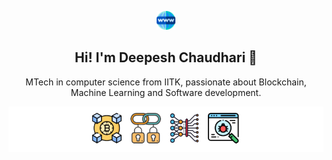 
<p align='center'>
<!-- <a href="https://www.instagram.com/ami_deepesh/" target='_blank'><img height="30" src="https://github.com/stephenajulu/WaylonWalker/blob/main/icon/instagram.jpg?raw=true"></a>&nbsp;&nbsp;
<a href="http://linkedin.com/in/amideepesh/" target='_blank'><img height="30" src="https://github.com/stephenajulu/WaylonWalker/blob/main/icon/linkedin.png?raw=true"></a>&nbsp;&nbsp;
<a href="http://twitter.com/deepeshchaudh15/" target='_blank'><img height="30" src="https://github.com/stephenajulu/WaylonWalker/blob/main/icon/twitter.png?raw=true"></a>&nbsp;&nbsp; -->
<a href="https://www.cse.iitk.ac.in/users/deepeshc/" target='_blank'><img height="30" src="https://raw.githubusercontent.com/deepeshchaudhari/deepeshchaudhari.github.io/master/images/world-wide-web.png"></a>
</p>

<h2 align="center">Hi! I'm Deepesh Chaudhari 👋</h2>
<p align="center">MTech in computer science from IITK, passionate about Blockchain, Machine Learning and Software development.
</p>



<img align="center" src="https://raw.githubusercontent.com/deepeshchaudhari/deepeshchaudhari.github.io/master/images/thesis_screen_shot.png"> 
<!--
**deepeshchaudhari/deepeshchaudhari** is a ✨ _special_ ✨ repository because its `README.md` (this file) appears on your GitHub profile.

Here are some ideas to get you started:

- 🔭 I’m currently working on ...
- 🌱 I’m currently learning ...
- 👯 I’m looking to collaborate on ...
- 🤔 I’m looking for help with ...
- 💬 Ask me about ...
- 📫 How to reach me: ...
- 😄 Pronouns: ...
- ⚡ Fun fact: ...
-->

